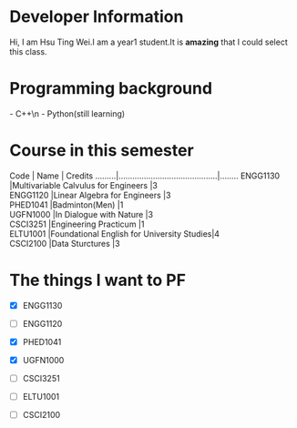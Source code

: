 <h1>Developer Information </h1>
Hi, I am Hsu Ting Wei.I am a year1 student.It is <strong>amazing</strong> that I could select this class.
<h1>Programming background</h1>
- C++\n
- Python(still learning)
<h1>Course in this semester</h1>

 Code    | Name                                      | Credits
.........|...........................................|........
ENGG1130 |Multivariable Calvulus for Engineers       |3       
ENGG1120 |Linear Algebra for Engineers               |3       
PHED1041 |Badminton(Men)                             |1       
UGFN1000 |In Dialogue with Nature                    |3       
CSCI3251 |Engineering Practicum                      |1       
ELTU1001 |Foundational English for University Studies|4       
CSCI2100 |Data Sturctures                            |3       

<h1>The things I want to PF</h1>

- [x] ENGG1130
- [ ] ENGG1120
- [x] PHED1041
- [x] UGFN1000
- [ ] CSCI3251
- [ ] ELTU1001
- [ ] CSCI2100
                                                                                                                                                                                      

